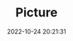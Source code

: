 ---
weight: 1
images:
- /images/edited/147.jpeg
title: Picture
date: 2022-10-24 20:21:31
tags: [luminarneo,work,ilce7m3,sheep,animals]
---